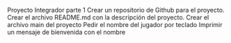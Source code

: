 Proyecto Integrador parte 1
Crear un repositorio de Github para el proyecto.
Crear el archivo README.md con la descripción del proyecto.
Crear el archivo main del proyecto
Pedir el nombre del jugador por teclado
Imprimir un mensaje de bienvenida con el nombre